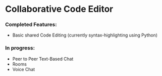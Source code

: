 # Collaborative Code Editor

### Completed Features:
- Basic shared Code Editing (currently syntax-highlighting using Python)

### In progress:
- Peer to Peer Text-Based Chat
- Rooms
- Voice Chat

